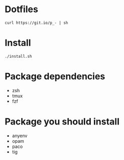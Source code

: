 # Dotfiles

```
curl https://git.io/p_- | sh
```


# Install

```
./install.sh
```

# Package dependencies
- zsh
- tmux
- fzf

# Package you should install
- anyenv
- opam
- paco
- tig

